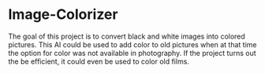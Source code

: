 # Image-Colorizer
The goal of this project is to convert black and white images into colored pictures. This AI could be used to add color to old pictures when at that time the option for color was not available in photography. If the project turns out the be efficient, it could even be used to color old films. 
